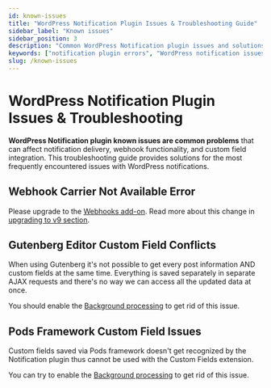 ```yaml
---
id: known-issues
title: "WordPress Notification Plugin Issues & Troubleshooting Guide"
sidebar_label: "Known issues"
sidebar_position: 3
description: "Common WordPress Notification plugin issues and solutions. Fix webhook errors, Gutenberg conflicts, and Pods custom field problems with expert troubleshooting."
keywords: ["notification plugin errors", "WordPress notification issues", "webhook troubleshooting", "Gutenberg conflicts", "Pods custom fields", "notification plugin fix", "WordPress debugging"]
slug: /known-issues
---
```


# WordPress Notification Plugin Issues & Troubleshooting

**WordPress Notification plugin known issues are common problems** that can affect notification delivery, webhook functionality, and custom field integration. This troubleshooting guide provides solutions for the most frequently encountered issues with WordPress notifications.

## Webhook Carrier Not Available Error

Please upgrade to the [Webhooks add-on](https://bracketspace.com/downloads/notification-webhooks/). Read more about this change in [upgrading to v9 section](../updating-to-v9#webhook-integration-changes).

## Gutenberg Editor Custom Field Conflicts

When using Gutenberg it's not possible to get every post information AND custom fields at the same time. Everything is saved separately in separate AJAX requests and there's no way we can access all the updated data at once.

You should enable the [Background processing](../user-guide/advanced/background-processing) to get rid of this issue.

## Pods Framework Custom Field Issues

Custom fields saved via Pods framework doesn't get recognized by the Notification plugin thus cannot be used with the Custom Fields extension.

You can try to enable the [Background processing](../user-guide/advanced/background-processing) to get rid of this issue.